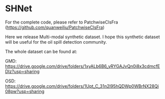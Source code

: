 # SHNet

For the complete code, please refer to PatchwiseClsFra (https://github.com/quanweiliu/PatchwiseClsFra)


Here we release Multi-modal synthetic dataset. I hope this synthetic dataset will be useful for the oil spill detection community.

The whole dataset can be found at: 

GMD: https://drive.google.com/drive/folders/1xyALb6B6_yRYGAJvQn0i8x3cdmcfEDIz?usp=sharing

OSD: https://drive.google.com/drive/folders/1Upt_C_31n2l95hQDWp0WBrNX28Qi08pw?usp=sharing

